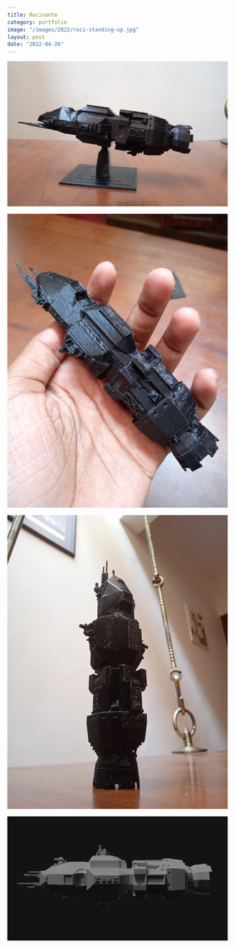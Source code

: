 ```yaml
---
title: Rocinante
category: portfolio
image: "/images/2022/roci-standing-up.jpg"
layout: post
date: "2022-04-26"
---
```


<p align="center">
<span class="image fit"><img src="/images/2022/roci-on-stand.jpg"></span>
</p>

<p align="center">
<span class="image fit"><img src="/images/2022/roci-with-hand.jpg"></span>
</p>

<p align="center">
<span class="image fit"><img src="/images/2022/roci-standing-up.jpg"></span>
</p>

<p align="center">
<span class="image fit"><img src="/images/2022/roci-modelled-top-view.png" alt="Render in Blender"></span>
</p>
